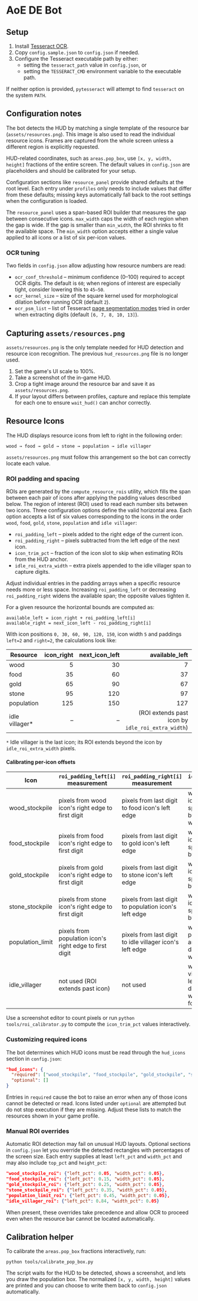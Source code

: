 # AoE DE Bot

## Setup

1. Install [Tesseract OCR](https://github.com/tesseract-ocr/tesseract).
2. Copy `config.sample.json` to `config.json` if needed.
3. Configure the Tesseract executable path by either:
   - setting the `tesseract_path` value in `config.json`, or
   - setting the `TESSERACT_CMD` environment variable to the executable path.

If neither option is provided, `pytesseract` will attempt to find `tesseract` on the system `PATH`.

## Configuration notes

The bot detects the HUD by matching a single template of the resource bar
(`assets/resources.png`). This image is also used to read the individual
resource icons. Frames are captured from the whole screen unless a different
region is explicitly requested.

HUD-related coordinates, such as `areas.pop_box`, use ``[x, y, width, height]``
fractions of the entire screen. The default values in `config.json` are
placeholders and should be calibrated for your setup.

Configuration sections like `resource_panel` provide shared defaults at the
root level. Each entry under `profiles` only needs to include values that
differ from these defaults; missing keys automatically fall back to the root
settings when the configuration is loaded.

The `resource_panel` uses a span-based ROI builder that measures the gap between consecutive icons. `max_width` caps the width of each region when the gap is wide. If the gap is smaller than `min_width`, the ROI shrinks to fit the available space. The `min_width` option accepts either a single value applied to all icons or a list of six per-icon values.

### OCR tuning

Two fields in `config.json` allow adjusting how resource numbers are read:

* `ocr_conf_threshold` – minimum confidence (0–100) required to accept OCR
  digits. The default is `60`; when regions of interest are especially tight,
  consider lowering this to `45–50`.
* `ocr_kernel_size` – size of the square kernel used for morphological dilation
  before running OCR (default `2`).
* `ocr_psm_list` – list of Tesseract [page segmentation modes](https://tesseract-ocr.github.io/tessdoc/ImproveQuality.html#page-segmentation-method)
  tried in order when extracting digits (default `[6, 7, 8, 10, 13]`).

## Capturing `assets/resources.png`

`assets/resources.png` is the only template needed for HUD detection and
resource icon recognition. The previous `hud_resources.png` file is no longer
used.

1. Set the game's UI scale to 100%.
2. Take a screenshot of the in-game HUD.
3. Crop a tight image around the resource bar and save it as
   `assets/resources.png`.
4. If your layout differs between profiles, capture and replace this template
   for each one to ensure `wait_hud()` can anchor correctly.

## Resource Icons

The HUD displays resource icons from left to right in the following order:

`wood → food → gold → stone → population → idle villager`

`assets/resources.png` must follow this arrangement so the bot can correctly
locate each value.

### ROI padding and spacing

ROIs are generated by the `compute_resource_rois` utility, which fills the span
between each pair of icons after applying the padding values
described below. The region of interest (ROI) used to read each number sits
between two icons. Three configuration options define the valid horizontal
  area. Each option accepts a list of six values corresponding to the icons in
  the order `wood`, `food`, `gold`, `stone`, `population` and `idle villager`:

* `roi_padding_left` – pixels added to the right edge of the current icon.
* `roi_padding_right` – pixels subtracted from the left edge of the next icon.
* `icon_trim_pct` – fraction of the icon slot to skip when estimating ROIs
  from the HUD anchor.
* `idle_roi_extra_width` – extra pixels appended to the idle villager span to
  capture digits.

Adjust individual entries in the padding arrays when a specific resource needs
more or less space. Increasing `roi_padding_left` or decreasing
`roi_padding_right` widens the available span; the opposite values tighten it.

For a given resource the horizontal bounds are computed as:

```
available_left = icon_right + roi_padding_left[i]
available_right = next_icon_left - roi_padding_right[i]
```

With icon positions `0, 30, 60, 90, 120, 150`, icon width `5` and paddings
`left=2` and `right=2`, the calculations look like:

| Resource       | icon_right | next_icon_left | available_left | available_right |
|----------------|-----------:|---------------:|---------------:|----------------:|
| wood           | 5          | 30             | 7              | 28              |
| food           | 35         | 60             | 37              | 58              |
| gold           | 65         | 90             | 67              | 88              |
| stone          | 95         | 120            | 97              | 118             |
| population     | 125        | 150            | 127            | 148             |
| idle villager* | –          | –              | (ROI extends past icon by `idle_roi_extra_width`) |            |

`*` Idle villager is the last icon; its ROI extends beyond the icon by
`idle_roi_extra_width` pixels.

#### Calibrating per-icon offsets

| Icon              | `roi_padding_left[i]` measurement                               | `roi_padding_right[i]` measurement                              | `icon_trim_pct[i]` measurement                                                                 |
|-------------------|----------------------------------------------------------------|-----------------------------------------------------------------|------------------------------------------------------------------------------------------------|
| wood_stockpile    | pixels from wood icon's right edge to first digit              | pixels from last digit to food icon's left edge                 | width of wood icon and left spacing divided by total slot width                               |
| food_stockpile    | pixels from food icon's right edge to first digit              | pixels from last digit to gold icon's left edge                 | width of food icon and left spacing divided by slot width                                      |
| gold_stockpile    | pixels from gold icon's right edge to first digit              | pixels from last digit to stone icon's left edge                | width of gold icon and left spacing divided by slot width                                      |
| stone_stockpile   | pixels from stone icon's right edge to first digit             | pixels from last digit to population icon's left edge           | width of stone icon and left spacing divided by slot width                                     |
| population_limit  | pixels from population icon's right edge to first digit        | pixels from last digit to idle villager icon's left edge        | width of population icon and left spacing divided by slot width                               |
| idle_villager     | not used (ROI extends past icon)                              | not used                                                       | width of idle villager icon and left spacing divided by slot width (used only for HUD fallback) |

Use a screenshot editor to count pixels or run `python tools/roi_calibrator.py`
to compute the `icon_trim_pct` values interactively.

### Customizing required icons

The bot determines which HUD icons must be read through the `hud_icons`
section in `config.json`:

```json
"hud_icons": {
  "required": ["wood_stockpile", "food_stockpile", "gold_stockpile", "stone_stockpile", "population_limit", "idle_villager"],
  "optional": []
}
```

Entries in `required` cause the bot to raise an error when any of those icons
cannot be detected or read. Icons listed under `optional` are attempted but do
not stop execution if they are missing. Adjust these lists to match the
resources shown in your game profile.

### Manual ROI overrides

Automatic ROI detection may fail on unusual HUD layouts. Optional sections in
`config.json` let you override the detected rectangles with percentages of the
screen size. Each entry supplies at least `left_pct` and `width_pct` and may
also include `top_pct` and `height_pct`:

```json
"wood_stockpile_roi": {"left_pct": 0.05, "width_pct": 0.05},
"food_stockpile_roi": {"left_pct": 0.15, "width_pct": 0.05},
"gold_stockpile_roi": {"left_pct": 0.25, "width_pct": 0.05},
"stone_stockpile_roi": {"left_pct": 0.35, "width_pct": 0.05},
"population_limit_roi": {"left_pct": 0.45, "width_pct": 0.05},
"idle_villager_roi": {"left_pct": 0.84, "width_pct": 0.05}
```

When present, these overrides take precedence and allow OCR to proceed even
when the resource bar cannot be located automatically.

## Calibration helper

To calibrate the `areas.pop_box` fractions interactively, run:

```
python tools/calibrate_pop_box.py
```

The script waits for the HUD to be detected, shows a screenshot, and lets you
draw the population box. The normalized `[x, y, width, height]` values are
printed and you can choose to write them back to `config.json` automatically.

